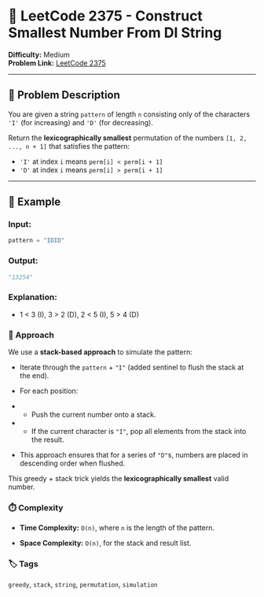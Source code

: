# 🔢 LeetCode 2375 - Construct Smallest Number From DI String

**Difficulty:** Medium  
**Problem Link:** [LeetCode 2375](https://leetcode.com/problems/construct-smallest-number-from-di-string)

---

## 📘 Problem Description

You are given a string `pattern` of length `n` consisting only of the characters `'I'` (for increasing) and `'D'` (for decreasing).

Return the **lexicographically smallest** permutation of the numbers `[1, 2, ..., n + 1]` that satisfies the pattern:

- `'I'` at index `i` means `perm[i] < perm[i + 1]`
- `'D'` at index `i` means `perm[i] > perm[i + 1]`

---

## 🧪 Example

### Input:
```python
pattern = "IDID"
```

### Output:
```python
"13254"
```

### Explanation:

- 1 < 3 (I), 3 > 2 (D), 2 < 5 (I), 5 > 4 (D)

### 🚀 Approach

We use a **stack-based approach** to simulate the pattern:

- Iterate through the `pattern` + `"I"` (added sentinel to flush the stack at the end).

- For each position:

- - Push the current number onto a stack.

- - If the current character is `"I"`, pop all elements from the stack into the result.

- This approach ensures that for a series of `"D"`s, numbers are placed in descending order when flushed.

This greedy + stack trick yields the **lexicographically smallest** valid number.

### ⏱️ Complexity

- **Time Complexity:** `O(n)`, where `n` is the length of the pattern.

- **Space Complexity:** `O(n)`, for the stack and result list.

### 🏷️ Tags
`greedy`, `stack`, `string`, `permutation`, `simulation`